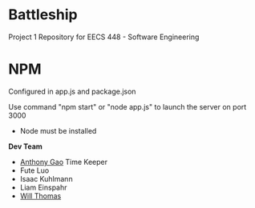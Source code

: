# Battleship
Project 1 Repository for EECS 448 - Software Engineering

# NPM
Configured in app.js and package.json

Use command "npm start" or "node app.js" to launch the server on port 3000 
- Node must be installed


**Dev Team**
- [Anthony Gao](https://github.com/GyinAnthony) Time Keeper
- Fute Luo
- Isaac Kuhlmann
- Liam Einspahr
- [Will Thomas](https://github.com/Durbatuluk1701)
